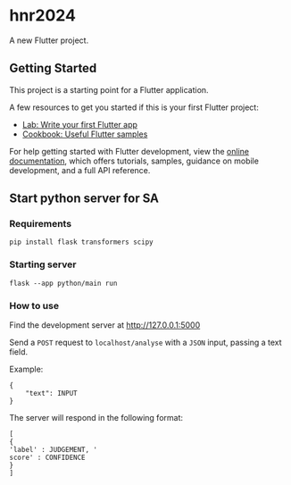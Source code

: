 # hnr2024

A new Flutter project.

## Getting Started

This project is a starting point for a Flutter application.

A few resources to get you started if this is your first Flutter project:

- [Lab: Write your first Flutter app](https://docs.flutter.dev/get-started/codelab)
- [Cookbook: Useful Flutter samples](https://docs.flutter.dev/cookbook)

For help getting started with Flutter development, view the
[online documentation](https://docs.flutter.dev/), which offers tutorials,
samples, guidance on mobile development, and a full API reference.


## Start python server for SA
### Requirements
`pip install flask transformers scipy`

### Starting server
`flask --app python/main run`

### How to use
Find the development server at http://127.0.0.1:5000

Send a `POST` request to `localhost/analyse` with a `JSON` input, passing a text field.

Example:
```
{
    "text": INPUT
}
```

The server will respond in the following format:
```
[
{ 
'label' : JUDGEMENT, '
score' : CONFIDENCE 
}
]
```